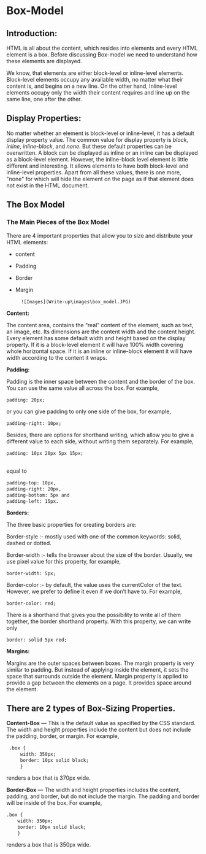 # Box-Model

## Introduction: 
HTML is all about the content, which resides into elements and every HTML element is a box. Before discussing Box-model we need to understand how these elements are displayed.

We know, that elements are either block-level or inline-level elements. Block-level elements occupy any available width, no matter what their content is, and begins on a new line. On the other hand, Inline-level elements occupy only the width their content requires and line up on the same line, one after the other. 

## Display Properties:

No matter whether an element is block-level or inline-level, it has a default display property value. The common value for display property is *block*, *inline*, *inline-block*, and *none*. 
But these default properties can be overwritten. A block can be displayed as inline or an inline can be displayed as a block-level element.
However, the inline-block level element is little different and interesting. It allows elements to have both block-level and inline-level properties.
Apart from all these values, there is one more, "none" for which will hide the element on the page as if that element does not exist in the HTML document.


## The Box Model

### The Main Pieces of the Box Model
There are 4 important properties that allow you to size and distribute your HTML elements:

- content
- Padding
- Border
- Margin

        ![Images](Write-up\images\box_model.JPG)
            

**Content:**

The content area, contains the “real” content of the element, such as text, an image, etc. Its dimensions are the content width and the content height. Every element has some default width and height based on the display property. If it is a block-level element it will have 100% width covering whole horizontal space. If it is an inline or inline-block element it will have width according to the content it wraps.

**Padding:**

Padding is the inner space between the content and the border of the box. You can use the same value all across the box. 
For example,
```
padding: 20px;
```

or you can give padding to only one side of the box,
for example, 
```
padding-right: 10px;
```

Besides, there are options for shorthand writing, which allow you to give a different value to each side, without writing them separately.
For example, 
```
padding: 10px 20px 5px 15px; 
 
```
equal to
```
padding-top: 10px, 
padding-right: 20px, 
padding-bottom: 5px and 
padding-left: 15px.
```

**Borders:**

The three basic properties for creating borders are:

Border-style :- mostly used with one of the common keywords: solid, dashed or dotted.

Border-width :- tells the browser about the size of the border. Usually, we use pixel value for this property, 
for example,
``` 
border-width: 5px;
```

Border-color :- by default, the value uses the currentColor of the text. However, we prefer to define it even if we don’t have to. For example, 
```
border-color: red;
```

There is a shorthand that gives you the possibility to write all of them together, the border shorthand property.
With this property, we can write only 
```
border: solid 5px red;
```

**Margins:**

Margins are the outer spaces between boxes. The margin property is very similar to padding. But instead of applying inside the element, it sets the space that surrounds outside the element. Margin property is applied to provide a gap between the elements on a page. It provides space around the element. 

## There are 2 types of Box-Sizing Properties.

**Content-Box** — This is the default value as specified by the CSS standard. The width and height properties include the content but does not include the padding, border, or margin. For example,
```
 .box {
     width: 350px; 
     border: 10px solid black;
     } 
```
renders a box that is 370px wide.

**Border-Box** — The width and height properties includes the content, padding, and border, but do not include the margin. The padding and border will be inside of the box. 
For example,
``` 
.box {
    width: 350px; 
    border: 10px solid black;
    } 
```    
renders a box that is 350px wide. 